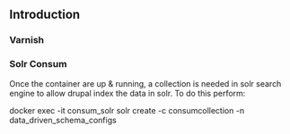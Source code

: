 ## Introduction


### Varnish




### Solr Consum

Once the container are up & running, a collection is needed in solr search engine to allow drupal index the data in solr. To do this perform:

docker exec -it consum_solr solr create -c consumcollection -n data_driven_schema_configs


